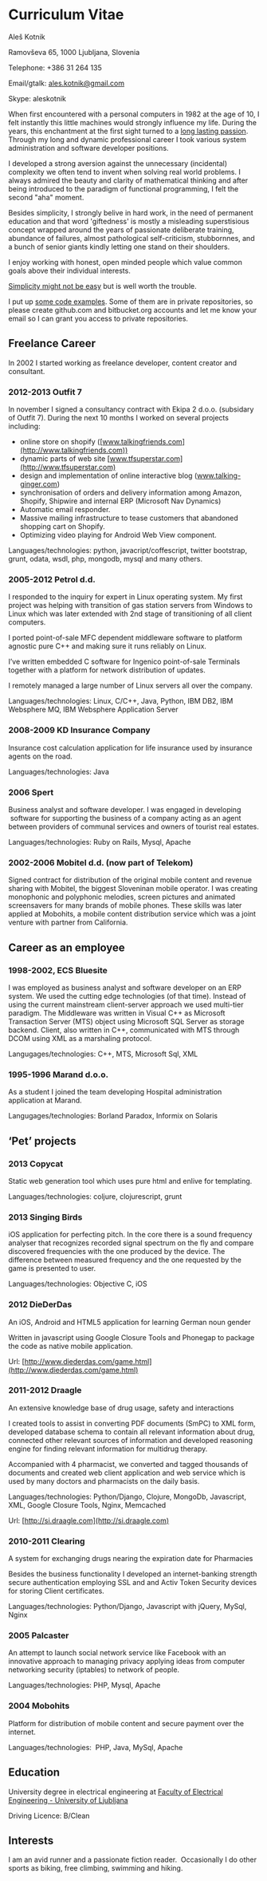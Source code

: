 # Curriculum Vitae

Aleš Kotnik

Ramovševa 65, 1000 Ljubljana, Slovenia

Telephone: +386 31 264 135

Email/gtalk: [ales.kotnik@gmail.com](mailto:ales.kotnik@gmail.com)

Skype: aleskotnik

When first encountered with a personal computers in 1982 at the age of 10,
I felt instantly this little machines would strongly influence my life. During
the years, this enchantment at the first sight turned to a [long lasting
passion](http://en.wikipedia.org/wiki/Ikigai). Through my
long and dynamic professional career I took various system
administration and software developer positions. 

I developed a strong aversion against the unnecessary (incidental) complexity we
often tend to invent when solving real world problems. I always admired the
beauty and clarity of mathematical thinking and after being introduced
to the paradigm of functional programming, I felt the second "aha"
moment.

Besides simplicity, I strongly belive in hard work, in the need of permanent education
and that word 'giftedness' is mostly a misleading superstisious concept wrapped around the 
years of passionate deliberate training, abundance of failures, almost pathological self-criticism, stubbornnes, and 
a bunch of senior giants kindly letting one stand on their shoulders.

I enjoy working with honest, open minded people which value common goals above their individual interests.

[Simplicity might not be easy](http://www.infoq.com/presentations/Simple-Made-Easy) but is well worth the trouble.

I put up [some code examples](GALLERY.md). Some of them are in private repositories, so please create
github.com and bitbucket.org accounts and let me know your email so I can grant you
access to private repositories.

## Freelance Career

In 2002 I started working as freelance developer, content creator and
consultant.

### 2012-2013 Outfit 7

In november I signed a consultancy contract with Ekipa 2 d.o.o.
(subsidary of Outfit 7). During the next 10 months I worked on several
projects including:

-   online store on shopify
    ([www.talkingfriends.com](http://www.talkingfriends.com))
-   dynamic parts of web site
    [www.tfsuperstar.com](http://www.tfsuperstar.com)
-   design and implementation of online interactive blog
    (www.talking-ginger.com)
-   synchronisation of orders and delivery information among Amazon,
    Shopify, Shipwire and internal ERP (Microsoft Nav Dynamics)
-   Automatic email responder.
-   Massive mailing infrastructure to tease customers that abandoned
    shopping cart on Shopify.
-   Optimizing video playing for Android Web View component.

Languages/technologies: python, javacript/coffescript, twitter
bootstrap, grunt, odata, wsdl, php, mongodb, mysql and many others.

### 2005-2012 Petrol d.d.

I responded to the inquiry for expert in Linux operating system. My
first project was helping with transition of gas station servers from
Windows to Linux which was later extended with 2nd stage of
transitioning of all client computers.

I ported point-of-sale MFC dependent middleware software to platform
agnostic pure C++ and making sure it runs reliably on Linux.

I’ve written embedded C software for Ingenico point-of-sale Terminals
together with a platform for network distribution of updates.

I remotely managed a large number of Linux servers all over the company.

Languages/technologies: Linux, C/C++, Java, Python, IBM DB2, IBM
Websphere MQ, IBM Websphere Application Server

### 2008-2009 KD Insurance Company

Insurance cost calculation application for life insurance used by
insurance agents on the road.

Languages/technologies: Java

### 2006 Spert

Business analyst and software developer. I was engaged in developing
 software for supporting the business of a company acting as an agent
between providers of communal services and owners of tourist real
estates.

Languages/technologies: Ruby on Rails, Mysql, Apache

### 2002-2006 Mobitel d.d. (now part of Telekom)

Signed contract for distribution of the original mobile content and
revenue sharing with Mobitel, the biggest Sloveninan mobile operator. I
was creating monophonic and polyphonic melodies, screen pictures and
animated screensavers for many brands of mobile phones. These skills was
later applied at Mobohits, a mobile content distribution service which
was a joint venture with partner from California.

## Career as an employee

### 1998-2002, ECS Bluesite

I was employed as business analyst and software developer on an ERP
system. We used the cutting edge technologies (of that time). Instead of
using the current mainstream client-server approach we used multi-tier
paradigm. The Middleware was written in Visual C++ as Microsoft
Transaction Server (MTS) object using Microsoft SQL Server as storage
backend. Client, also written in C++, communicated with MTS through DCOM
using XML as a marshaling protocol.

Langugages/technologies: C++, MTS, Microsoft Sql, XML

### 1995-1996 Marand d.o.o.

As a student I joined the team developing Hospital administration
application at Marand.

Langugages/technologies: Borland Paradox, Informix on Solaris

## ‘Pet’ projects

### 2013 Copycat

Static web generation tool which uses pure html and enlive for
templating.

Languages/technologies: coljure, clojurescript, grunt

### 2013 Singing Birds

iOS application for perfecting pitch. In the core there is a sound
frequency analyser that recognizes recorded signal spectrum on the fly
and compare discovered frequencies with the one produced by the device.
The difference between measured frequency and the one requested by the
game is presented to user.

Languages/technologies: Objective C, iOS

### 2012 DieDerDas

An iOS, Android and HTML5 application for learning German noun gender

Written in javascript using Google Closure Tools and Phonegap to package
the code as native mobile application.

Url:
[http://www.diederdas.com/game.html](http://www.diederdas.com/game.html)

### 2011-2012 Draagle

An extensive knowledge base of drug usage, safety and interactions

I created tools to assist in converting PDF documents (SmPC) to XML
form, developed database schema to contain all relevant information
about drug, connected other relevant sources of information and
developed reasoning engine for finding relevant information for
multidrug therapy.

Accompanied with 4 pharmacist, we converted and tagged thousands of
documents and created web client application and web service which is
used by many doctors and pharmacists on the daily basis.

Languages/technologies: Python/Django, Clojure, MongoDb, Javascript,
XML, Google Closure Tools, Nginx, Memcached

Url: [http://si.draagle.com](http://si.draagle.com)

### 2010-2011 Clearing

A system for exchanging drugs nearing the expiration date for Pharmacies

Besides the business functionality I developed an internet-banking
strength secure authentication employing SSL and and Activ Token
Security devices for storing Client certificates.

Languages/technologies: Python/Django, Javascript with jQuery, MySql,
Nginx

### 2005 Palcaster

An attempt to launch social network service like Facebook with an
innovative approach to managing privacy applying ideas from computer
networking security (iptables) to network of people.

Languages/technologies: PHP, Mysql, Apache

### 2004 Mobohits

Platform for distribution of mobile content and secure payment over the
internet.

Languages/technologies:  PHP, Java, MySql, Apache


## Education

University degree in electrical engineering at [Faculty of Electrical Engineering - University of Ljubljana](http://www.fe.uni-lj.si/eng/)

Driving Licence: B/Clean

## Interests

I am an avid runner and a passionate fiction reader.  Occasionally I do
other sports as biking, free climbing, swimming and hiking.


